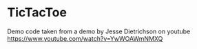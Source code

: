 # TicTacToe
Demo code taken from a demo by Jesse Dietrichson on youtube
https://www.youtube.com/watch?v=YwWOAWmNMXQ
